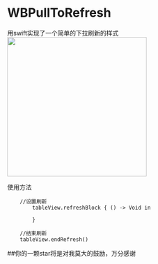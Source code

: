 # WBPullToRefresh
用swift实现了一个简单的下拉刷新的样式  
<img src="http://7xpk2w.com1.z0.glb.clouddn.com/demo.gif" width="320"><br/>

使用方法
```
    //设置刷新
        tableView.refreshBlock { () -> Void in
             
        }
        
    //结束刷新
    tableView.endRefresh()
```  

##你的一颗star将是对我莫大的鼓励，万分感谢
